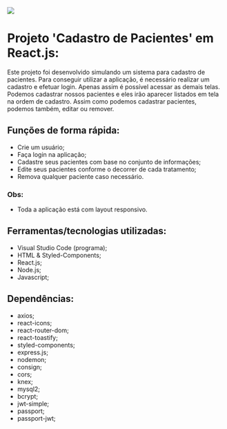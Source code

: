 <img src="https://raw.githubusercontent.com/victorgenari/patient-Sys/main/smile-sphere-frontend/src/assets/images/smile-sphere.bmp">

# Projeto 'Cadastro de Pacientes' em React.js:

Este projeto foi desenvolvido simulando um sistema para cadastro de pacientes. Para conseguir utilizar a aplicação, é necessário realizar um cadastro e efetuar login. Apenas assim é possível acessar as demais telas. Podemos cadastrar nossos pacientes e eles irão aparecer listados em tela na ordem de cadastro. Assim como podemos cadastrar pacientes, podemos também, editar ou remover.

## Funções de forma rápida:

* Crie um usuário;
* Faça login na aplicação;
* Cadastre seus pacientes com base no conjunto de informações;
* Edite seus pacientes conforme o decorrer de cada tratamento;
* Remova qualquer paciente caso necessário.

### Obs:
* Toda a aplicação está com layout responsivo.

## Ferramentas/tecnologias utilizadas:

* Visual Studio Code (programa);
* HTML & Styled-Components;
* React.js;
* Node.js;
* Javascript;

## Dependências:
- axios;
- react-icons;
- react-router-dom;
- react-toastify;
- styled-components;
- express.js;
- nodemon;
- consign;
- cors;
- knex;
- mysql2;
- bcrypt;
- jwt-simple;
- passport;
- passport-jwt;
